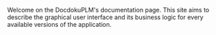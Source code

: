 Welcome on the DocdokuPLM's documentation page. This site aims to describe the graphical user interface and its business logic for every available versions of the application.